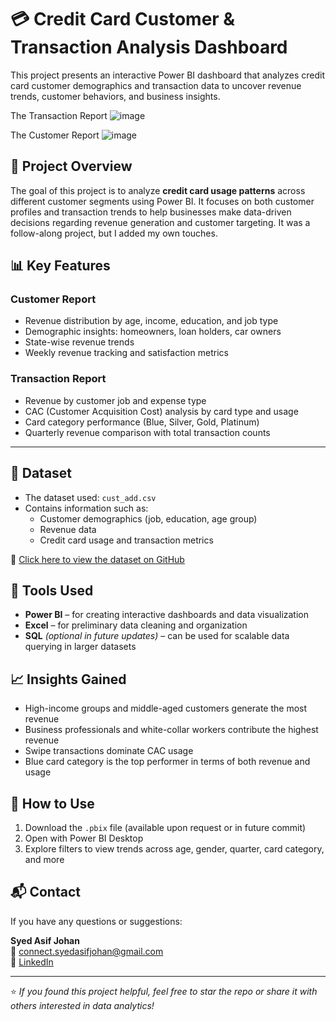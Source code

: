 # 💳 Credit Card Customer & Transaction Analysis Dashboard

This project presents an interactive Power BI dashboard that analyzes credit card customer demographics and transaction data to uncover revenue trends, customer behaviors, and business insights.

The Transaction Report
![image](https://github.com/user-attachments/assets/19a91b0e-db08-4eec-9efa-a7d067b3ee6c)

The Customer Report
![image](https://github.com/user-attachments/assets/fa46cee8-124a-44d9-8505-b0bc7f29aaa7)





## 📌 Project Overview

The goal of this project is to analyze **credit card usage patterns** across different customer segments using Power BI. It focuses on both customer profiles and transaction trends to help businesses make data-driven decisions regarding revenue generation and customer targeting. It was a follow-along project, but I added my own touches.



## 📊 Key Features

### **Customer Report**
- Revenue distribution by age, income, education, and job type  
- Demographic insights: homeowners, loan holders, car owners  
- State-wise revenue trends  
- Weekly revenue tracking and satisfaction metrics  

### **Transaction Report**
- Revenue by customer job and expense type  
- CAC (Customer Acquisition Cost) analysis by card type and usage  
- Card category performance (Blue, Silver, Gold, Platinum)  
- Quarterly revenue comparison with total transaction counts  

---

## 📁 Dataset

- The dataset used: `cust_add.csv`  
- Contains information such as:
  - Customer demographics (job, education, age group)
  - Revenue data
  - Credit card usage and transaction metrics  

📂 [Click here to view the dataset on GitHub](https://github.com/dataGuyJojo/Sales-Dashboard/blob/main/cust_add.csv)



## 🧰 Tools Used

- **Power BI** – for creating interactive dashboards and data visualization  
- **Excel** – for preliminary data cleaning and organization  
- **SQL** *(optional in future updates)* – can be used for scalable data querying in larger datasets



## 📈 Insights Gained

- High-income groups and middle-aged customers generate the most revenue  
- Business professionals and white-collar workers contribute the highest revenue  
- Swipe transactions dominate CAC usage  
- Blue card category is the top performer in terms of both revenue and usage  



## 📌 How to Use

1. Download the `.pbix` file (available upon request or in future commit)
2. Open with Power BI Desktop
3. Explore filters to view trends across age, gender, quarter, card category, and more



## 📬 Contact

If you have any questions or suggestions:

**Syed Asif Johan**  
📧 connect.syedasifjohan@gmail.com  
🔗 [LinkedIn](https://www.linkedin.com/in/syed-asif-johan-0a4888292/)

---

⭐ *If you found this project helpful, feel free to star the repo or share it with others interested in data analytics!*

